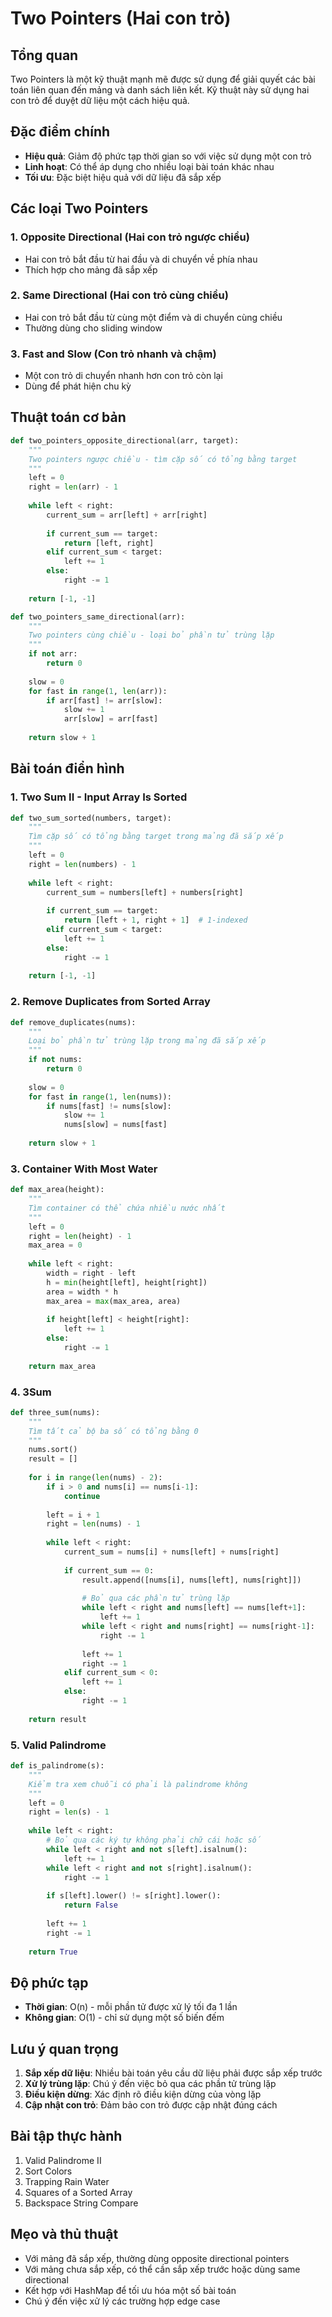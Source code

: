 # Two Pointers (Hai con trỏ)

## Tổng quan
Two Pointers là một kỹ thuật mạnh mẽ được sử dụng để giải quyết các bài toán liên quan đến mảng và danh sách liên kết. Kỹ thuật này sử dụng hai con trỏ để duyệt dữ liệu một cách hiệu quả.

## Đặc điểm chính
- **Hiệu quả**: Giảm độ phức tạp thời gian so với việc sử dụng một con trỏ
- **Linh hoạt**: Có thể áp dụng cho nhiều loại bài toán khác nhau
- **Tối ưu**: Đặc biệt hiệu quả với dữ liệu đã sắp xếp

## Các loại Two Pointers

### 1. Opposite Directional (Hai con trỏ ngược chiều)
- Hai con trỏ bắt đầu từ hai đầu và di chuyển về phía nhau
- Thích hợp cho mảng đã sắp xếp

### 2. Same Directional (Hai con trỏ cùng chiều)
- Hai con trỏ bắt đầu từ cùng một điểm và di chuyển cùng chiều
- Thường dùng cho sliding window

### 3. Fast and Slow (Con trỏ nhanh và chậm)
- Một con trỏ di chuyển nhanh hơn con trỏ còn lại
- Dùng để phát hiện chu kỳ

## Thuật toán cơ bản

```python
def two_pointers_opposite_directional(arr, target):
    """
    Two pointers ngược chiều - tìm cặp số có tổng bằng target
    """
    left = 0
    right = len(arr) - 1
    
    while left < right:
        current_sum = arr[left] + arr[right]
        
        if current_sum == target:
            return [left, right]
        elif current_sum < target:
            left += 1
        else:
            right -= 1
    
    return [-1, -1]

def two_pointers_same_directional(arr):
    """
    Two pointers cùng chiều - loại bỏ phần tử trùng lặp
    """
    if not arr:
        return 0
    
    slow = 0
    for fast in range(1, len(arr)):
        if arr[fast] != arr[slow]:
            slow += 1
            arr[slow] = arr[fast]
    
    return slow + 1
```

## Bài toán điển hình

### 1. Two Sum II - Input Array Is Sorted
```python
def two_sum_sorted(numbers, target):
    """
    Tìm cặp số có tổng bằng target trong mảng đã sắp xếp
    """
    left = 0
    right = len(numbers) - 1
    
    while left < right:
        current_sum = numbers[left] + numbers[right]
        
        if current_sum == target:
            return [left + 1, right + 1]  # 1-indexed
        elif current_sum < target:
            left += 1
        else:
            right -= 1
    
    return [-1, -1]
```

### 2. Remove Duplicates from Sorted Array
```python
def remove_duplicates(nums):
    """
    Loại bỏ phần tử trùng lặp trong mảng đã sắp xếp
    """
    if not nums:
        return 0
    
    slow = 0
    for fast in range(1, len(nums)):
        if nums[fast] != nums[slow]:
            slow += 1
            nums[slow] = nums[fast]
    
    return slow + 1
```

### 3. Container With Most Water
```python
def max_area(height):
    """
    Tìm container có thể chứa nhiều nước nhất
    """
    left = 0
    right = len(height) - 1
    max_area = 0
    
    while left < right:
        width = right - left
        h = min(height[left], height[right])
        area = width * h
        max_area = max(max_area, area)
        
        if height[left] < height[right]:
            left += 1
        else:
            right -= 1
    
    return max_area
```

### 4. 3Sum
```python
def three_sum(nums):
    """
    Tìm tất cả bộ ba số có tổng bằng 0
    """
    nums.sort()
    result = []
    
    for i in range(len(nums) - 2):
        if i > 0 and nums[i] == nums[i-1]:
            continue
        
        left = i + 1
        right = len(nums) - 1
        
        while left < right:
            current_sum = nums[i] + nums[left] + nums[right]
            
            if current_sum == 0:
                result.append([nums[i], nums[left], nums[right]])
                
                # Bỏ qua các phần tử trùng lặp
                while left < right and nums[left] == nums[left+1]:
                    left += 1
                while left < right and nums[right] == nums[right-1]:
                    right -= 1
                
                left += 1
                right -= 1
            elif current_sum < 0:
                left += 1
            else:
                right -= 1
    
    return result
```

### 5. Valid Palindrome
```python
def is_palindrome(s):
    """
    Kiểm tra xem chuỗi có phải là palindrome không
    """
    left = 0
    right = len(s) - 1
    
    while left < right:
        # Bỏ qua các ký tự không phải chữ cái hoặc số
        while left < right and not s[left].isalnum():
            left += 1
        while left < right and not s[right].isalnum():
            right -= 1
        
        if s[left].lower() != s[right].lower():
            return False
        
        left += 1
        right -= 1
    
    return True
```

## Độ phức tạp
- **Thời gian**: O(n) - mỗi phần tử được xử lý tối đa 1 lần
- **Không gian**: O(1) - chỉ sử dụng một số biến đếm

## Lưu ý quan trọng
1. **Sắp xếp dữ liệu**: Nhiều bài toán yêu cầu dữ liệu phải được sắp xếp trước
2. **Xử lý trùng lặp**: Chú ý đến việc bỏ qua các phần tử trùng lặp
3. **Điều kiện dừng**: Xác định rõ điều kiện dừng của vòng lặp
4. **Cập nhật con trỏ**: Đảm bảo con trỏ được cập nhật đúng cách

## Bài tập thực hành
1. Valid Palindrome II
2. Sort Colors
3. Trapping Rain Water
4. Squares of a Sorted Array
5. Backspace String Compare

## Mẹo và thủ thuật
- Với mảng đã sắp xếp, thường dùng opposite directional pointers
- Với mảng chưa sắp xếp, có thể cần sắp xếp trước hoặc dùng same directional
- Kết hợp với HashMap để tối ưu hóa một số bài toán
- Chú ý đến việc xử lý các trường hợp edge case 